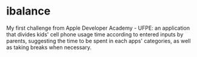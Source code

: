 # ibalance
My first challenge from Apple Developer Academy - UFPE: an application that divides kids' cell phone usage time according to entered inputs by parents, suggesting the time to be spent in each apps' categories, as well as taking breaks when necessary. 
